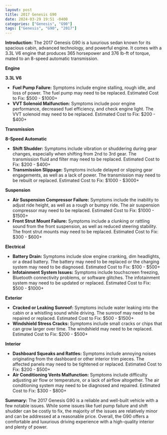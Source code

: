 ```yaml
---
layout: post
title: 2017 Genesis G90
date: 2024-03-29 19:51 -0400
categories: ["Genesis", "G90"]
tags: ["Genesis", "G90", "2017"]
---
```

**Introduction:** The 2017 Genesis G90 is a luxurious sedan known for its spacious cabin, advanced technology, and powerful engine. It comes with a 3.3L V6 engine that produces 365 horsepower and 376 lb-ft of torque, mated to an 8-speed automatic transmission.

**Engine**

**3.3L V6**

* **Fuel Pump Failure:** Symptoms include engine stalling, rough idle, and loss of power. The fuel pump may need to be replaced. Estimated Cost to Fix: $500 - $1000+
* **VVT Solenoid Malfunction:** Symptoms include poor engine performance, decreased fuel efficiency, and check engine light. The VVT solenoid may need to be replaced. Estimated Cost to Fix: $200 - $400+

**Transmission**

**8-Speed Automatic**

* **Shift Shudder:** Symptoms include vibration or shuddering during gear changes, especially when shifting from 2nd to 3rd gear. The transmission fluid and filter may need to be replaced. Estimated Cost to Fix: $200 - $400+
* **Transmission Slippage:** Symptoms include delayed or slipping gear engagements, as well as a lack of power. The transmission may need to be rebuilt or replaced. Estimated Cost to Fix: $1000 - $3000+

**Suspension**

* **Air Suspension Compressor Failure:** Symptoms include the inability to adjust ride height, as well as a rough or bumpy ride. The air suspension compressor may need to be replaced. Estimated Cost to Fix: $1000 - $1500+
* **Front Strut Mount Failure:** Symptoms include a clunking or rattling sound from the front suspension, as well as reduced steering stability. The front strut mounts may need to be replaced. Estimated Cost to Fix: $300 - $600+

**Electrical**

* **Battery Drain:** Symptoms include slow engine cranking, dim headlights, or a dead battery. The battery may need to be replaced or the charging system may need to be diagnosed. Estimated Cost to Fix: $100 - $500+
* **Infotainment System Issues:** Symptoms include touchscreen freezing, Bluetooth connectivity problems, or software glitches. The infotainment system may need to be updated or replaced. Estimated Cost to Fix: $500 - $1000+

**Exterior**

* **Cracked or Leaking Sunroof:** Symptoms include water leaking into the cabin or a whistling sound while driving. The sunroof may need to be repaired or replaced. Estimated Cost to Fix: $500 - $1500+
* **Windshield Stress Cracks:** Symptoms include small cracks or chips that can grow larger over time. The windshield may need to be replaced. Estimated Cost to Fix: $200 - $500+

**Interior**

* **Dashboard Squeaks and Rattles:** Symptoms include annoying noises originating from the dashboard or other interior trim pieces. The affected panels may need to be tightened or replaced. Estimated Cost to Fix: $200 - $500+
* **Air Conditioning Vents Malfunction:** Symptoms include difficulty adjusting air flow or temperature, or a lack of airflow altogether. The air conditioning system may need to be diagnosed and repaired. Estimated Cost to Fix: $300 - $800+

**Summary:** The 2017 Genesis G90 is a reliable and well-built vehicle with a few notable issues. While some issues like fuel pump failure and shift shudder can be costly to fix, the majority of the issues are relatively minor and can be addressed at a reasonable price. Overall, the G90 offers a comfortable and luxurious driving experience with a high-quality interior and plenty of power.
